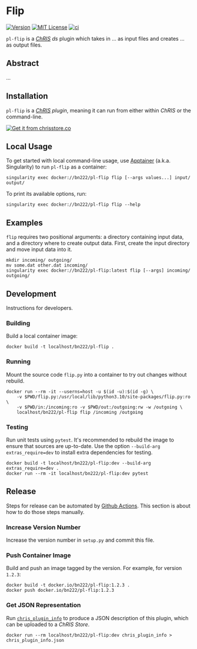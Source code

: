 # Flip

[![Version](https://img.shields.io/docker/v/bn222/pl-flip?sort=semver)](https://hub.docker.com/r/bn222/pl-flip)
[![MIT License](https://img.shields.io/github/license/bn222/pl-flip)](https://github.com/bn222/pl-flip/blob/main/LICENSE)
[![ci](https://github.com/bn222/pl-flip/actions/workflows/ci.yml/badge.svg)](https://github.com/bn222/pl-flip/actions/workflows/ci.yml)

`pl-flip` is a [_ChRIS_](https://chrisproject.org/)
_ds_ plugin which takes in ...  as input files and
creates ... as output files.

## Abstract

...

## Installation

`pl-flip` is a _[ChRIS](https://chrisproject.org/) plugin_, meaning it can
run from either within _ChRIS_ or the command-line.

[![Get it from chrisstore.co](https://ipfs.babymri.org/ipfs/QmaQM9dUAYFjLVn3PpNTrpbKVavvSTxNLE5BocRCW1UoXG/light.png)](https://chrisstore.co/plugin/pl-flip)

## Local Usage

To get started with local command-line usage, use [Apptainer](https://apptainer.org/)
(a.k.a. Singularity) to run `pl-flip` as a container:

```shell
singularity exec docker://bn222/pl-flip flip [--args values...] input/ output/
```

To print its available options, run:

```shell
singularity exec docker://bn222/pl-flip flip --help
```

## Examples

`flip` requires two positional arguments: a directory containing
input data, and a directory where to create output data.
First, create the input directory and move input data into it.

```shell
mkdir incoming/ outgoing/
mv some.dat other.dat incoming/
singularity exec docker://bn222/pl-flip:latest flip [--args] incoming/ outgoing/
```

## Development

Instructions for developers.

### Building

Build a local container image:

```shell
docker build -t localhost/bn222/pl-flip .
```

### Running

Mount the source code `flip.py` into a container to try out changes without rebuild.

```shell
docker run --rm -it --userns=host -u $(id -u):$(id -g) \
    -v $PWD/flip.py:/usr/local/lib/python3.10/site-packages/flip.py:ro \
    -v $PWD/in:/incoming:ro -v $PWD/out:/outgoing:rw -w /outgoing \
    localhost/bn222/pl-flip flip /incoming /outgoing
```

### Testing

Run unit tests using `pytest`.
It's recommended to rebuild the image to ensure that sources are up-to-date.
Use the option `--build-arg extras_require=dev` to install extra dependencies for testing.

```shell
docker build -t localhost/bn222/pl-flip:dev --build-arg extras_require=dev .
docker run --rm -it localhost/bn222/pl-flip:dev pytest
```

## Release

Steps for release can be automated by [Github Actions](.github/workflows/ci.yml).
This section is about how to do those steps manually.

### Increase Version Number

Increase the version number in `setup.py` and commit this file.

### Push Container Image

Build and push an image tagged by the version. For example, for version `1.2.3`:

```
docker build -t docker.io/bn222/pl-flip:1.2.3 .
docker push docker.io/bn222/pl-flip:1.2.3
```

### Get JSON Representation

Run [`chris_plugin_info`](https://github.com/bn222/chris_plugin#usage)
to produce a JSON description of this plugin, which can be uploaded to a _ChRIS Store_.

```shell
docker run --rm localhost/bn222/pl-flip:dev chris_plugin_info > chris_plugin_info.json
```

